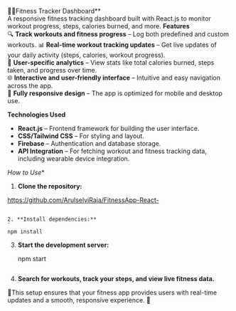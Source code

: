 💪💪Fitness Tracker Dashboard**  
A responsive fitness tracking dashboard built with React.js to monitor workout progress, steps, calories burned, and more.
 **Features**  
🔍 **Track workouts and fitness progress** – Log both predefined and custom workouts.
 📊 **Real-time workout tracking updates** – Get live updates of your daily activity (steps, calories, workout progress).  
💪 **User-specific analytics** – View stats like total calories burned, steps taken, and progress over time.  
🌐 **Interactive and user-friendly interface** – Intuitive and easy navigation across the app.  
📱 **Fully responsive design** – The app is optimized for mobile and desktop use.

**Technologies Used**  
- **React.js** – Frontend framework for building the user interface.  
- **CSS/Tailwind CSS** – For styling and layout.  
- **Firebase** – Authentication and database storage.  
- **API Integration** – For fetching workout and fitness tracking data, including wearable device integration.

*How to Use**

1. **Clone the repository:**  

https://github.com/ArulselviRaja/FitnessApp-React-
   ```

2. **Install dependencies:**  
   `
   npm install  
   ```

3. **Start the development server:**  
   
   npm start  
   ```
4. **Search for workouts, track your steps, and view live fitness data.**  

💪This setup ensures that your fitness app provides users with real-time updates and a smooth, responsive experience.
💪
